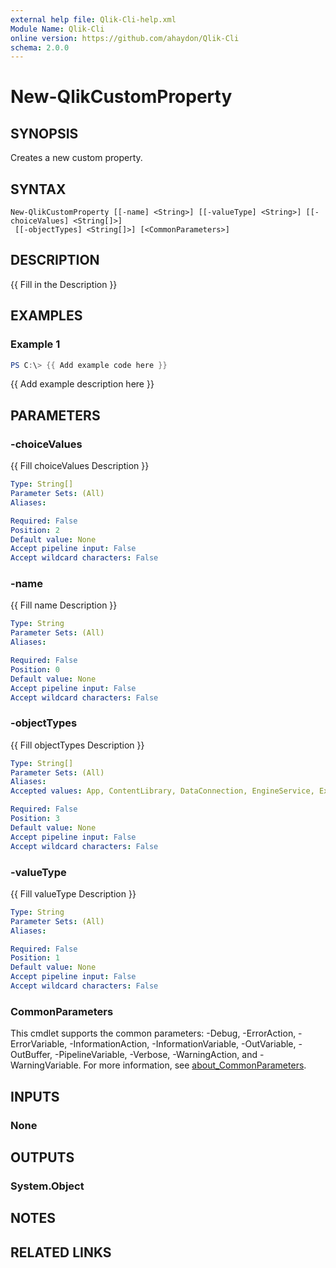 ```yaml
---
external help file: Qlik-Cli-help.xml
Module Name: Qlik-Cli
online version: https://github.com/ahaydon/Qlik-Cli
schema: 2.0.0
---
```


# New-QlikCustomProperty

## SYNOPSIS
Creates a new custom property.

## SYNTAX

```
New-QlikCustomProperty [[-name] <String>] [[-valueType] <String>] [[-choiceValues] <String[]>]
 [[-objectTypes] <String[]>] [<CommonParameters>]
```

## DESCRIPTION
{{ Fill in the Description }}

## EXAMPLES

### Example 1
```powershell
PS C:\> {{ Add example code here }}
```

{{ Add example description here }}

## PARAMETERS

### -choiceValues
{{ Fill choiceValues Description }}

```yaml
Type: String[]
Parameter Sets: (All)
Aliases:

Required: False
Position: 2
Default value: None
Accept pipeline input: False
Accept wildcard characters: False
```

### -name
{{ Fill name Description }}

```yaml
Type: String
Parameter Sets: (All)
Aliases:

Required: False
Position: 0
Default value: None
Accept pipeline input: False
Accept wildcard characters: False
```

### -objectTypes
{{ Fill objectTypes Description }}

```yaml
Type: String[]
Parameter Sets: (All)
Aliases:
Accepted values: App, ContentLibrary, DataConnection, EngineService, Extension, ProxyService, ReloadTask, RepositoryService, SchedulerService, ServerNodeConfiguration, Stream, User, UserSyncTask, VirtualProxyConfig

Required: False
Position: 3
Default value: None
Accept pipeline input: False
Accept wildcard characters: False
```

### -valueType
{{ Fill valueType Description }}

```yaml
Type: String
Parameter Sets: (All)
Aliases:

Required: False
Position: 1
Default value: None
Accept pipeline input: False
Accept wildcard characters: False
```

### CommonParameters
This cmdlet supports the common parameters: -Debug, -ErrorAction, -ErrorVariable, -InformationAction, -InformationVariable, -OutVariable, -OutBuffer, -PipelineVariable, -Verbose, -WarningAction, and -WarningVariable. For more information, see [about_CommonParameters](http://go.microsoft.com/fwlink/?LinkID=113216).

## INPUTS

### None

## OUTPUTS

### System.Object
## NOTES

## RELATED LINKS
